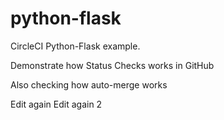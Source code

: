# python-flask
CircleCI Python-Flask example.

Demonstrate how Status Checks works in GitHub

Also checking how auto-merge works

Edit again
Edit again 2

